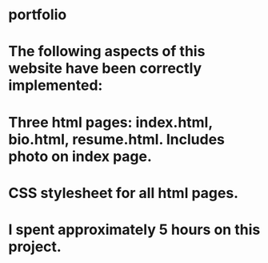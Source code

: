 # portfolio

# The following aspects of this website have been correctly implemented:
# Three html pages: index.html, bio.html, resume.html. Includes photo on index page.
# CSS stylesheet for all html pages.

# I spent approximately 5 hours on this project.


